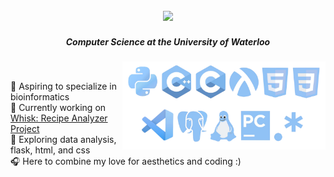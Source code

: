 <div align="center">
  <h2><a href="https://git.io/typing-svg"><img src="https://readme-typing-svg.demolab.com?font=Playfair+Display&size=30&pause=500&color=91C2F5&center=true&vCenter=true&random=false&width=435&height=33&lines=Hey+I'm+Angela+%E2%9C%A7"/></a></h2>
  <h5> Computer Science at the University of Waterloo</h5>
</div>



<img align="right" src="https://github.com/angelajinn/angelajinn/blob/main/IMG_1278.png" width = 325>

<br>

🐋 Aspiring to specialize in bioinformatics
<br>
🫧 Currently working on 
[Whisk: Recipe Analyzer Project](/github.com/angelajinn/recipe)
<br>
🌊 Exploring data analysis, flask, html, and css
<br>
🎧 Here to combine my love for aesthetics and coding :)










<!--
**angelajinn/angelajinn** is a ✨ _special_ ✨ repository because its `README.md` (this file) appears on your GitHub profile.

Here are some ideas to get you started:

- 🔭 I’m currently working on ...
- 🌱 I’m currently learning ...
- 👯 I’m looking to collaborate on ...
- 🤔 I’m looking for help with ...
- 💬 Ask me about ...
- 📫 How to reach me: ...
- 😄 Pronouns: ...
- ⚡ Fun fact: ...

<p style="text-align:right;">
<img height="64" width="64" src="https://cdn.simpleicons.org/python"/WHITE />
<img height="64" width="64" src="https://cdn.simpleicons.org/postgresql" />
<img height="64" width="64" src="https://cdn.simpleicons.org/c" />
<img height="64" width="64" src="https://cdn.simpleicons.org/cplusplus/#FFFFFF" />
<img height="64" width="64" src="https://cdn.simpleicons.org/racket/#FFFFFF" />
<img height="64" width="64" src="https://cdn.simpleicons.org/html5/#FFFFFF" />
<img height="64" width="64" src="https://cdn.simpleicons.org/css3/#FFFFFF" />
<img height="64" width="64" src="https://cdn.simpleicons.org/linux/#FFFFFF" />
<img height="64" width="64" src="https://cdn.simpleicons.org/visualstudiocode/#FFFFFF" />
<img height="64" width="64" src="https://cdn.simpleicons.org/pycharm/#FFFFFF" />
</p>

-->
